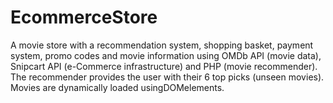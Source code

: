 # EcommerceStore
A movie store with a recommendation system, shopping basket, payment system, promo codes and movie information using OMDb API (movie data), Snipcart API (e-Commerce infrastructure) and PHP (movie recommender). The recommender provides the user with their 6 top picks (unseen movies). Movies are dynamically loaded usingDOMelements.
